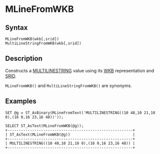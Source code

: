 
# MLineFromWKB

## Syntax


```
MLineFromWKB(wkb[,srid])
MultiLineStringFromWKB(wkb[,srid])
```

## Description


Constructs a [MULTILINESTRING](../geometry-constructors/multilinestring.md) value using its [WKB](well-known-binary-wkb-format.md) representation and [SRID](../geometry-properties/st_srid.md).


`MLineFromWKB()` and `MultiLineStringFromWKB()` are synonyms.


## Examples


```
SET @g = ST_AsBinary(MLineFromText('MULTILINESTRING((10 48,10 21,10 0),(16 0,16 23,16 48))'));

SELECT ST_AsText(MLineFromWKB(@g));
+--------------------------------------------------------+
| ST_AsText(MLineFromWKB(@g))                            |
+--------------------------------------------------------+
| MULTILINESTRING((10 48,10 21,10 0),(16 0,16 23,16 48)) |
+--------------------------------------------------------+
```

